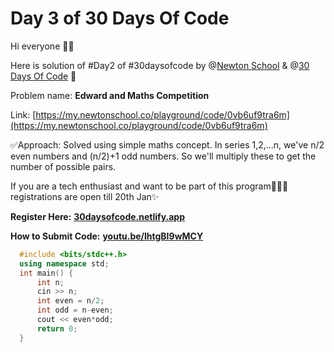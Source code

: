 # Day 3 of 30 Days Of Code

Hi everyone 👋🏻

Here is solution of #Day2 of #30daysofcode by @[Newton School](@newtonschool) & @[30 Days Of Code](@30daysofcode) 🚀

Problem name: **Edward and Maths Competition**

Link: [https://my.newtonschool.co/playground/code/0vb6uf9tra6m](https://my.newtonschool.co/playground/code/0vb6uf9tra6m)

✅Approach: Solved using simple maths concept. In series 1,2,...n, we've n/2 even numbers and (n/2)+1 odd numbers. So we'll multiply these to get the number of possible pairs.

If you are a tech enthusiast and want to be part of this program👩🏻‍💻  
registrations are open till 20th Jan✨

**Register Here:** [**30daysofcode.netlify.app**](http://30daysofcode.netlify.app)

**How to Submit Code:** [**youtu.be/lhtgBI9wMCY**](http://youtu.be/lhtgBI9wMCY)

```cpp
  #include <bits/stdc++.h>
  using namespace std;
  int main() {
      int n;
      cin >> n;
      int even = n/2;
      int odd = n-even;
      cout << even*odd;
      return 0;
  }
```